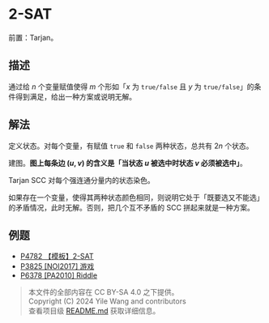 # 2-SAT

前置：Tarjan。

## 描述

通过给 $n$ 个变量赋值使得 $m$ 个形如「$x$ 为 `true/false` 且 $y$ 为 `true/false`」的条件得到满足，给出一种方案或说明无解。

## 解法

定义状态。对每个变量，有赋值 `true` 和 `false` 两种状态，总共有 $2n$ 个状态。

建图。**图上每条边 $(u, v)$ 的含义是「当状态 $u$ 被选中时状态 $v$ 必须被选中」**。

Tarjan SCC 对每个强连通分量内的状态染色。

如果存在一个变量，使得其两种状态颜色相同，则说明它处于「既要选又不能选」的矛盾情况，此时无解。否则，把几个互不矛盾的 SCC 拼起来就是一种方案。

## 例题

- [P4782 【模板】2-SAT](https://www.luogu.com.cn/problem/P4782)
- [P3825 [NOI2017] 游戏](https://www.luogu.com.cn/problem/P3825)
- [P6378 [PA2010] Riddle](https://www.luogu.com.cn/problem/P6378)

> 本文件的全部内容在 CC BY-SA 4.0 之下提供。  
> Copyright (C)  2024  Yile Wang and contributors  
> 查看项目级 [README.md](../README.md) 获取详细信息。